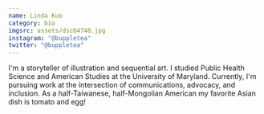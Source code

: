 ```yaml
---
name: Linda Kuo
category: bio
imgsrc: assets/dsc04748.jpg
instagram: "@buppletea"
twitter: "@buppletea"
---
```

I'm a storyteller of illustration and sequential art. I studied Public Health Science and American Studies at the University of Maryland. Currently, I'm pursuing work at the intersection of communications, advocacy, and inclusion. As a half-Taiwanese, half-Mongolian American my favorite Asian dish is tomato and egg!